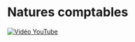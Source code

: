 # Natures comptables

[![Vidéo YouTube](https://www.youtube.com/embed/AkOkloyKM90)](https://www.youtube.com/embed/AkOkloyKM90)

